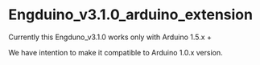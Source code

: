 # Engduino_v3.1.0_arduino_extension

Currently this Engduno_v3.1.0 works only with Arduino 1.5.x +

We have intention to make it compatible to Arduino 1.0.x version. 

